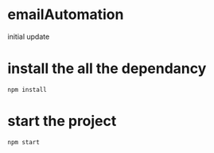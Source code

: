 # emailAutomation
 initial update 

# install the all the dependancy 
    npm install

# start the project 
    npm start 

